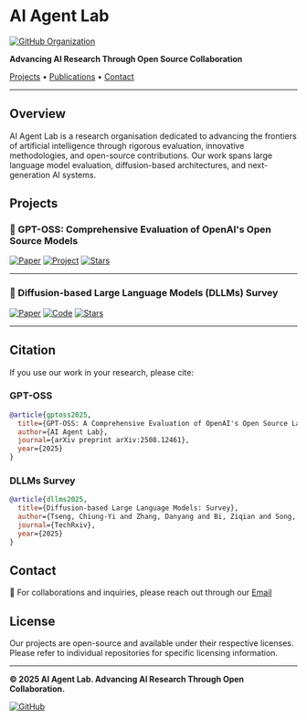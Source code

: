 # AI Agent Lab


[![GitHub Organization](https://img.shields.io/badge/GitHub-AI%20Agent%20Lab-blue?style=flat&logo=github)](https://github.com/ai-agent-lab)

**Advancing AI Research Through Open Source Collaboration**

[Projects](#projects) • [Publications](#citation) • [Contact](#contact)


---

## Overview

AI Agent Lab is a research organisation dedicated to advancing the frontiers of artificial intelligence through rigorous evaluation, innovative methodologies, and open-source contributions. Our work spans large language model evaluation, diffusion-based architectures, and next-generation AI systems.

## Projects

### 🔬 GPT-OSS: Comprehensive Evaluation of OpenAI's Open Source Models


[![Paper](https://img.shields.io/badge/arXiv-2508.12461-b31b1b.svg)](https://arxiv.org/abs/2508.12461)
[![Project](https://img.shields.io/badge/Project-brightgreen)](https://ai-agent-lab.github.io/gpt-oss/)
[![Stars](https://img.shields.io/github/stars/ai-agent-lab/gpt-oss?style=social)](https://github.com/ai-agent-lab/gpt-oss)


---

### 🌊 Diffusion-based Large Language Models (DLLMs) Survey


[![Paper](https://img.shields.io/badge/TechRxiv-Survey-blue)](https://www.techrxiv.org/users/952417/articles/1321784-diffusion-based-large-language-models-survey)
[![Code](https://img.shields.io/badge/Code-Repository-brightgreen)](https://github.com/ai-agent-lab/dllms)
[![Stars](https://img.shields.io/github/stars/ai-agent-lab/dllms?style=social)](https://github.com/ai-agent-lab/dllms)

---

## Citation

If you use our work in your research, please cite:

### GPT-OSS

```bibtex
@article{gptoss2025,
  title={GPT-OSS: A Comprehensive Evaluation of OpenAI's Open Source Language Models},
  author={AI Agent Lab},
  journal={arXiv preprint arXiv:2508.12461},
  year={2025}
}
```

### DLLMs Survey

```bibtex
@article{dllms2025,
  title={Diffusion-based Large Language Models: Survey},
  author={Tseng, Chiung-Yi and Zhang, Danyang and Bi, Ziqian and Song, Junhao},
  journal={TechRxiv},
  year={2025}
}
```

## Contact

📧 For collaborations and inquiries, please reach out through our [Email](mailto:ai-agent-lab@vokram.com)

## License

Our projects are open-source and available under their respective licenses. Please refer to individual repositories for specific licensing information.

---


**© 2025 AI Agent Lab. Advancing AI Research Through Open Collaboration.**

[![GitHub](https://img.shields.io/badge/GitHub-AI%20Agent%20Lab-blue?style=flat&logo=github)](https://github.com/ai-agent-lab)

